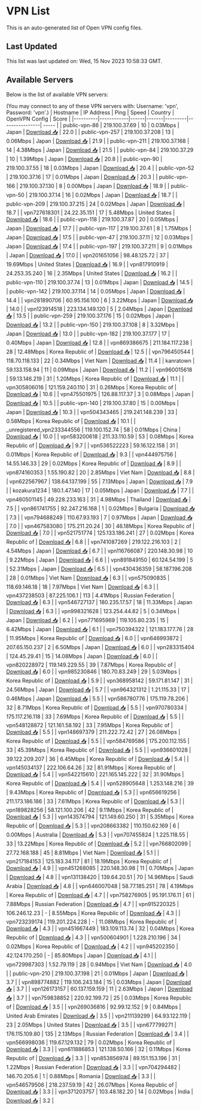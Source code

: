 # VPN List

This is an auto-generated list of Open VPN config files.

## Last Updated

This list was last updated on: Wed, 15 Nov 2023 10:58:33 GMT.

## Available Servers

Below is the list of available VPN servers:

(You may connect to any of these VPN servers with: Username: 'vpn', Password: 'vpn'.)
| Hostname | IP Address | Ping | Speed | Country | OpenVPN Config | Score |
|----------|------------|------|-------|---------|----------------| ----- |
| public-vpn-86 | 219.100.37.69 | 10 | 0.03Mbps | Japan | [Download 📥](./configs/server_0_JP.ovpn) | 22.0 |
| public-vpn-257 | 219.100.37.208 | 13 | 0.06Mbps | Japan | [Download 📥](./configs/server_1_JP.ovpn) | 21.9 |
| public-vpn-211 | 219.100.37.168 | 14 | 4.38Mbps | Japan | [Download 📥](./configs/server_2_JP.ovpn) | 21.5 |
| public-vpn-84 | 219.100.37.29 | 10 | 1.39Mbps | Japan | [Download 📥](./configs/server_3_JP.ovpn) | 20.8 |
| public-vpn-90 | 219.100.37.55 | 18 | 0.03Mbps | Japan | [Download 📥](./configs/server_4_JP.ovpn) | 20.4 |
| public-vpn-52 | 219.100.37.16 | 17 | 0.01Mbps | Japan | [Download 📥](./configs/server_5_JP.ovpn) | 20.3 |
| public-vpn-166 | 219.100.37.130 | 8 | 0.00Mbps | Japan | [Download 📥](./configs/server_6_JP.ovpn) | 18.9 |
| public-vpn-50 | 219.100.37.14 | 16 | 0.02Mbps | Japan | [Download 📥](./configs/server_7_JP.ovpn) | 18.7 |
| public-vpn-209 | 219.100.37.215 | 24 | 0.02Mbps | Japan | [Download 📥](./configs/server_8_JP.ovpn) | 18.7 |
| vpn727618301 | 24.22.35.151 | 17 | 5.48Mbps | United States | [Download 📥](./configs/server_9_US.ovpn) | 18.6 |
| public-vpn-118 | 219.100.37.87 | 20 | 0.05Mbps | Japan | [Download 📥](./configs/server_10_JP.ovpn) | 17.7 |
| public-vpn-117 | 219.100.37.61 | 8 | 1.75Mbps | Japan | [Download 📥](./configs/server_11_JP.ovpn) | 17.5 |
| public-vpn-47 | 219.100.37.11 | 12 | 0.03Mbps | Japan | [Download 📥](./configs/server_12_JP.ovpn) | 17.4 |
| public-vpn-197 | 219.100.37.211 | 9 | 0.01Mbps | Japan | [Download 📥](./configs/server_13_JP.ovpn) | 17.0 |
| vpn201651056 | 98.48.125.72 | 37 | 19.69Mbps | United States | [Download 📥](./configs/server_14_US.ovpn) | 16.9 |
| vpn817910919 | 24.253.35.240 | 16 | 2.35Mbps | United States | [Download 📥](./configs/server_15_US.ovpn) | 16.2 |
| public-vpn-110 | 219.100.37.74 | 13 | 0.01Mbps | Japan | [Download 📥](./configs/server_16_JP.ovpn) | 14.5 |
| public-vpn-142 | 219.100.37.114 | 14 | 0.05Mbps | Japan | [Download 📥](./configs/server_17_JP.ovpn) | 14.4 |
| vpn281890706 | 60.95.156.100 | 6 | 3.22Mbps | Japan | [Download 📥](./configs/server_18_JP.ovpn) | 14.0 |
| vpn123914518 | 223.134.149.120 | 5 | 2.04Mbps | Japan | [Download 📥](./configs/server_19_JP.ovpn) | 13.5 |
| public-vpn-259 | 219.100.37.176 | 15 | 0.02Mbps | Japan | [Download 📥](./configs/server_20_JP.ovpn) | 13.2 |
| public-vpn-150 | 219.100.37.108 | 8 | 3.32Mbps | Japan | [Download 📥](./configs/server_21_JP.ovpn) | 13.0 |
| public-vpn-182 | 219.100.37.177 | 17 | 0.40Mbps | Japan | [Download 📥](./configs/server_22_JP.ovpn) | 12.8 |
| vpn869386675 | 211.184.117.238 | 28 | 12.48Mbps | Korea Republic of | [Download 📥](./configs/server_23_KR.ovpn) | 12.5 |
| vpn796450544 | 118.70.118.133 | 22 | 0.34Mbps | Viet Nam | [Download 📥](./configs/server_24_VN.ovpn) | 11.4 |
| kanratown | 59.133.158.94 | 11 | 0.09Mbps | Japan | [Download 📥](./configs/server_25_JP.ovpn) | 11.2 |
| vpn960015618 | 59.13.146.219 | 31 | 1.20Mbps | Korea Republic of | [Download 📥](./configs/server_26_KR.ovpn) | 11.1 |
| vpn305806016 | 121.159.240.110 | 31 | 0.26Mbps | Korea Republic of | [Download 📥](./configs/server_27_KR.ovpn) | 10.6 |
| vpn475501975 | 126.88.117.37 | 3 | 0.08Mbps | Japan | [Download 📥](./configs/server_28_JP.ovpn) | 10.5 |
| public-vpn-140 | 219.100.37.80 | 15 | 0.00Mbps | Japan | [Download 📥](./configs/server_29_JP.ovpn) | 10.3 |
| vpn504343465 | 219.241.148.239 | 33 | 0.58Mbps | Korea Republic of | [Download 📥](./configs/server_30_KR.ovpn) | 10.1 |
| _unregistered_vpn233344556 | 119.100.152.74 | 58 | 0.01Mbps | China | [Download 📥](./configs/server_31_CN.ovpn) | 10.0 |
| vpn583200618 | 211.33.110.59 | 53 | 0.08Mbps | Korea Republic of | [Download 📥](./configs/server_32_KR.ovpn) | 9.7 |
| vpn536522223 | 59.16.122.158 | 31 | 0.01Mbps | Korea Republic of | [Download 📥](./configs/server_33_KR.ovpn) | 9.3 |
| vpn444975756 | 14.55.146.33 | 29 | 0.02Mbps | Korea Republic of | [Download 📥](./configs/server_34_KR.ovpn) | 8.9 |
| vpn874160353 | 1.55.190.82 | 20 | 2.85Mbps | Viet Nam | [Download 📥](./configs/server_35_VN.ovpn) | 8.8 |
| vpn622567967 | 138.64.137.199 | 55 | 7.13Mbps | Japan | [Download 📥](./configs/server_36_JP.ovpn) | 7.9 |
| kozakura1234 | 180.1.47.140 | 17 | 0.05Mbps | Japan | [Download 📥](./configs/server_37_JP.ovpn) | 7.7 |
| vpn460501145 | 49.228.233.163 | 31 | 4.98Mbps | Thailand | [Download 📥](./configs/server_38_TH.ovpn) | 7.5 |
| vpn861741755 | 92.247.216.168 | 1 | 0.02Mbps | Bulgaria | [Download 📥](./configs/server_39_BG.ovpn) | 7.3 |
| vpn794688249 | 110.67.93.193 | 7 | 0.97Mbps | Japan | [Download 📥](./configs/server_40_JP.ovpn) | 7.0 |
| vpn467583080 | 175.211.20.24 | 30 | 46.18Mbps | Korea Republic of | [Download 📥](./configs/server_41_KR.ovpn) | 7.0 |
| vpn521751774 | 125.133.186.241 | 27 | 0.02Mbps | Korea Republic of | [Download 📥](./configs/server_42_KR.ovpn) | 6.8 |
| vpn741087269 | 219.122.216.103 | 2 | 4.54Mbps | Japan | [Download 📥](./configs/server_43_JP.ovpn) | 6.7 |
| vpn116766087 | 220.148.30.98 | 10 | 9.22Mbps | Japan | [Download 📥](./configs/server_44_JP.ovpn) | 6.6 |
| vpn891849150 | 60.124.54.199 | 5 | 52.31Mbps | Japan | [Download 📥](./configs/server_45_JP.ovpn) | 6.5 |
| vpn430436359 | 58.187.196.208 | 28 | 0.01Mbps | Viet Nam | [Download 📥](./configs/server_46_VN.ovpn) | 6.3 |
| vpn575090835 | 118.69.146.18 | 18 | 7.97Mbps | Viet Nam | [Download 📥](./configs/server_47_VN.ovpn) | 6.3 |
| vpn437238503 | 87.225.106.1 | 113 | 4.41Mbps | Russian Federation | [Download 📥](./configs/server_48_RU.ovpn) | 6.3 |
| vpn546727137 | 180.235.17.57 | 18 | 11.33Mbps | Japan | [Download 📥](./configs/server_49_JP.ovpn) | 6.3 |
| vpn998321628 | 123.254.44.82 | 5 | 0.34Mbps | Japan | [Download 📥](./configs/server_50_JP.ovpn) | 6.2 |
| vpn771695969 | 119.105.80.235 | 15 | 6.42Mbps | Japan | [Download 📥](./configs/server_51_JP.ovpn) | 6.1 |
| vpn750394322 | 121.183.177.76 | 28 | 11.95Mbps | Korea Republic of | [Download 📥](./configs/server_52_KR.ovpn) | 6.0 |
| vpn646993872 | 207.65.150.237 | 2 | 6.50Mbps | Japan | [Download 📥](./configs/server_53_JP.ovpn) | 6.0 |
| vpn283315404 | 124.45.29.41 | 15 | 14.08Mbps | Japan | [Download 📥](./configs/server_54_JP.ovpn) | 6.0 |
| vpn820228972 | 119.149.229.55 | 39 | 7.87Mbps | Korea Republic of | [Download 📥](./configs/server_55_KR.ovpn) | 6.0 |
| vpn985230846 | 180.70.83.249 | 29 | 5.03Mbps | Korea Republic of | [Download 📥](./configs/server_56_KR.ovpn) | 5.9 |
| vpn368958142 | 59.171.81.147 | 31 | 24.56Mbps | Japan | [Download 📥](./configs/server_57_JP.ovpn) | 5.7 |
| vpn964321312 | 1.21.115.33 | 17 | 0.46Mbps | Japan | [Download 📥](./configs/server_58_JP.ovpn) | 5.5 |
| vpn586780776 | 175.119.78.206 | 32 | 8.71Mbps | Korea Republic of | [Download 📥](./configs/server_59_KR.ovpn) | 5.5 |
| vpn970780334 | 175.117.216.118 | 33 | 7.69Mbps | Korea Republic of | [Download 📥](./configs/server_60_KR.ovpn) | 5.5 |
| vpn548128872 | 121.161.58.192 | 33 | 7.95Mbps | Korea Republic of | [Download 📥](./configs/server_61_KR.ovpn) | 5.5 |
| vpn148697379 | 211.222.72.42 | 27 | 26.08Mbps | Korea Republic of | [Download 📥](./configs/server_62_KR.ovpn) | 5.5 |
| vpn584769586 | 175.200.112.155 | 33 | 45.39Mbps | Korea Republic of | [Download 📥](./configs/server_63_KR.ovpn) | 5.5 |
| vpn936601028 | 39.122.209.207 | 36 | 6.45Mbps | Korea Republic of | [Download 📥](./configs/server_64_KR.ovpn) | 5.4 |
| vpn145034137 | 222.106.64.26 | 32 | 81.91Mbps | Korea Republic of | [Download 📥](./configs/server_65_KR.ovpn) | 5.4 |
| vpn542215610 | 221.165.145.222 | 32 | 31.90Mbps | Korea Republic of | [Download 📥](./configs/server_66_KR.ovpn) | 5.4 |
| vpn528905648 | 1.253.148.216 | 39 | 9.43Mbps | Korea Republic of | [Download 📥](./configs/server_67_KR.ovpn) | 5.3 |
| vpn656619256 | 211.173.186.186 | 33 | 7.61Mbps | Korea Republic of | [Download 📥](./configs/server_68_KR.ovpn) | 5.3 |
| vpn189828256 | 58.121.100.206 | 42 | 9.11Mbps | Korea Republic of | [Download 📥](./configs/server_69_KR.ovpn) | 5.3 |
| vpn143574794 | 121.149.60.250 | 31 | 5.35Mbps | Korea Republic of | [Download 📥](./configs/server_70_KR.ovpn) | 5.3 |
| vpn208663382 | 110.150.62.169 | 6 | 0.00Mbps | Australia | [Download 📥](./configs/server_71_AU.ovpn) | 5.3 |
| vpn707455824 | 1.225.118.55 | 33 | 13.22Mbps | Korea Republic of | [Download 📥](./configs/server_72_KR.ovpn) | 5.2 |
| vpn766802099 | 27.72.168.188 | 45 | 8.81Mbps | Viet Nam | [Download 📥](./configs/server_73_VN.ovpn) | 5.1 |
| vpn217184153 | 125.183.34.117 | 81 | 18.19Mbps | Korea Republic of | [Download 📥](./configs/server_74_KR.ovpn) | 4.9 |
| vpn451268085 | 220.148.30.98 | 11 | 0.70Mbps | Japan | [Download 📥](./configs/server_75_JP.ovpn) | 4.8 |
| vpn131138420 | 139.64.20.51 | 70 | 14.96Mbps | Saudi Arabia | [Download 📥](./configs/server_76_SA.ovpn) | 4.8 |
| vpn646007048 | 58.77.185.251 | 78 | 4.19Mbps | Korea Republic of | [Download 📥](./configs/server_77_KR.ovpn) | 4.7 |
| vpn758276905 | 95.191.176.11 | 61 | 7.88Mbps | Russian Federation | [Download 📥](./configs/server_78_RU.ovpn) | 4.7 |
| vpn915220325 | 106.246.12.23 | - | 8.55Mbps | Korea Republic of | [Download 📥](./configs/server_79_KR.ovpn) | 4.3 |
| vpn723239174 | 119.201.224.228 | - | 11.08Mbps | Korea Republic of | [Download 📥](./configs/server_80_KR.ovpn) | 4.3 |
| vpn451667449 | 183.109.113.74 | 32 | 0.04Mbps | Korea Republic of | [Download 📥](./configs/server_81_KR.ovpn) | 4.3 |
| vpn500604901 | 1.228.210.196 | 34 | 0.02Mbps | Korea Republic of | [Download 📥](./configs/server_82_KR.ovpn) | 4.2 |
| vpn945202350 | 42.124.170.250 | - | 85.80Mbps | Japan | [Download 📥](./configs/server_83_JP.ovpn) | 4.1 |
| vpn729987303 | 1.52.79.119 | 28 | 0.94Mbps | Viet Nam | [Download 📥](./configs/server_84_VN.ovpn) | 4.0 |
| public-vpn-210 | 219.100.37.198 | 21 | 0.01Mbps | Japan | [Download 📥](./configs/server_85_JP.ovpn) | 3.7 |
| vpn898774882 | 119.106.243.184 | 15 | 0.03Mbps | Japan | [Download 📥](./configs/server_86_JP.ovpn) | 3.7 |
| vpn126173157 | 60.137.159.159 | 11 | 2.63Mbps | Japan | [Download 📥](./configs/server_87_JP.ovpn) | 3.7 |
| vpn759838852 | 220.92.199.72 | 25 | 0.03Mbps | Korea Republic of | [Download 📥](./configs/server_88_KR.ovpn) | 3.5 |
| vpn269036816 | 92.99.12.152 | 9 | 0.84Mbps | United Arab Emirates | [Download 📥](./configs/server_89_AE.ovpn) | 3.5 |
| vpn211139299 | 64.93.122.119 | 23 | 2.05Mbps | United States | [Download 📥](./configs/server_90_US.ovpn) | 3.5 |
| vpn677799271 | 176.115.109.80 | 135 | 2.13Mbps | Russian Federation | [Download 📥](./configs/server_91_RU.ovpn) | 3.4 |
| vpn566998036 | 119.67.129.132 | 79 | 0.02Mbps | Korea Republic of | [Download 📥](./configs/server_92_KR.ovpn) | 3.3 |
| vpn611886853 | 121.138.50.166 | 32 | 0.11Mbps | Korea Republic of | [Download 📥](./configs/server_93_KR.ovpn) | 3.3 |
| vpn853856974 | 89.151.153.196 | 31 | 1.22Mbps | Russian Federation | [Download 📥](./configs/server_94_RU.ovpn) | 3.3 |
| vpn704294482 | 146.70.205.6 | 1 | 0.88Mbps | Romania | [Download 📥](./configs/server_95_RO.ovpn) | 3.3 |
| vpn546579506 | 218.237.59.19 | 42 | 26.07Mbps | Korea Republic of | [Download 📥](./configs/server_96_KR.ovpn) | 3.3 |
| vpn371203757 | 103.48.182.20 | 14 | 0.02Mbps | India | [Download 📥](./configs/server_97_IN.ovpn) | 3.2 |
